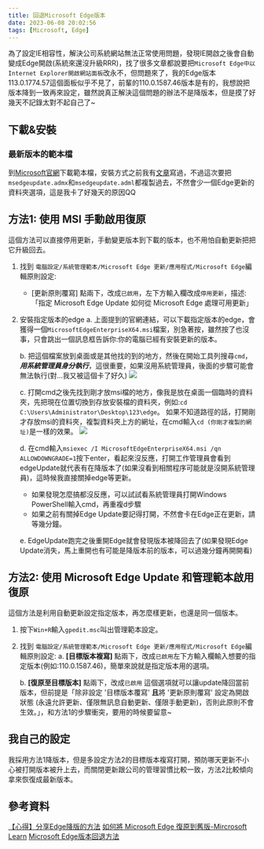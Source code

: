 ```yaml
---
title: 回退Microsoft Edge版本
date: 2023-06-08 20:02:56
tags: [Microsoft, Edge]
---
```

為了設定IE相容性，解決公司系統網站無法正常使用問題，發現IE開啟之後會自動變成Edge開啟(系統來還沒升級RRR)，找了很多文章都說要把```Microsoft Edge中以Internet Explorer開啟網站面板```改永不，但問題來了，我的Edge版本113.0.1774.57這個面板似乎不見了，前輩的110.0.1587.46版本是有的，我想說把版本降到一致再來設定，雖然說真正解決這個問題的辦法不是降版本，但是摸了好幾天不記錄太對不起自己了~

## 下載&安裝
### 最新版本的範本檔
到[Microsoft官網](https://www.microsoft.com/zh-tw/edge/business/download?form=MA13FJ)下載範本檔，安裝方式之前我有[文章](https://hackmd.io/@diXi7OUmRKqIgmAxMuHz9A/SyuZyGXrh)寫過，不過這次要把```msedgeupdate.admx```和```msedgeupdate.adml```都複製過去，不然會少一個Edge更新的資料夾選項，這是我卡了好幾天的原因QQ

## 方法1: 使用 MSI 手動啟用復原
這個方法可以直接停用更新，手動變更版本到下載的版本，也不用怕自動更新把把它升級回去。

1. 找到 ```電腦設定/系統管理範本/Microsoft Edge 更新/應用程式/Microsoft Edge```編輯原則設定:
     * [更新原則覆寫] 點兩下，改成```已啟用```，左下方輸入欄改成```停用更新```，描述:「指定 Microsoft Edge Update 如何從 Microsoft Edge 處理可用更新」

2. 安裝指定版本的edge
    a. 上面提到的官網連結，可以下載指定版本的edge，會獲得一個```MicrosoftEdgeEnterpriseX64.msi```檔案，別急著按，雖然按了也沒事，只會跳出一個訊息框告訴你:你的電腦已經有安裝更新的版本。

    b. 把這個檔案放到桌面或是其他找的到的地方，然後在開始工具列搜尋```cmd```，***用系統管理員身分執行***，這很重要，如果沒用系統管理員，後面的步驟可能會無法執行(對...我又被這個卡了好久)
    ![](https://hackmd.io/_uploads/ByGfF9ar3.png)

    c. 打開cmd之後先找到剛才放msi檔的地方，像我是放在桌面一個臨時的資料夾，先把現在位置切換到存放安裝檔的資料夾，例如:```cd C:\Users\Administrator\Desktop\123\edge```。
    如果不知道路徑的話，打開剛才存放msi的資料夾，複製資料夾上方的網址，在cmd輸入```cd (你剛才複製的網址)```是一樣的效果。
    ![](https://hackmd.io/_uploads/ByCnqqTSn.png)

    d. 在cmd輸入```msiexec /I MicrosoftEdgeEnterpriseX64.msi /qn ALLOWDOWNGRADE=1```按下enter，看起來沒反應，打開工作管理員會看到edgeUpdate就代表有在降版本了(如果沒看到相關程序可能就是沒開系統管理員)，這時候我直接關掉edge等更新。

    * 如果發現怎麼搞都沒反應，可以試試看系統管理員打開Windows PowerShell輸入cmd，再重複d步驟
    * 如果之前有關掉Edge Update要記得打開，不然會卡在Edge正在更新，請等幾分鐘。


    e. EdgeUpdate跑完之後重開Edge就會發現版本被降回去了(如果發現Edge Update消失，馬上重開也有可能是降版本前的版本，可以過幾分鐘再開開看)

## 方法2: 使用 Microsoft Edge Update 和管理範本啟用復原
這個方法是利用自動更新設定指定版本，再怎麼樣更新，也還是同一個版本。

1. 按下```Win+R```輸入```gpedit.msc```叫出管理範本設定。
2. 找到 ```電腦設定/系統管理範本/Microsoft Edge 更新/應用程式/Microsoft Edge```編輯原則設定:
     a. **[目標版本複寫]** 點兩下，改成```已啟用```左下方輸入欄輸入想要的指定版本(例如:110.0.1587.46)，簡單來說就是指定版本用的選項。
     
     b. **[復原至目標版本]** 點兩下，改成```已啟用```
     這個選項就可以讓update降回當前版本，但前提是「除非設定 '目標版本覆寫' **且**將 '更新原則覆寫' 設定為開啟狀態 (永遠允許更新、僅限無訊息自動更新、僅限手動更新)，否則此原則不會生效。」，和方法1的步驟衝突，要用的時候要留意~

    
## 我自己的設定
我採用方法1降版本，但是多設定方法2的目標版本複寫打開，預防哪天更新不小心被打開版本被升上去，而關閉更新跟公司的管理習慣比較一致，方法2比較傾向拿來恢復成最新版本。

## 參考資料
[【心得】分享Edge降版的方法](https://forum.gamer.com.tw/C.php?bsn=60030&snA=621392)
[如何將 Microsoft Edge 復原到舊版-Mircrosoft Learn](https://learn.microsoft.com/zh-tw/deployedge/edge-learnmore-rollback)
[Microsoft Edge版本回退方法](https://blog.csdn.net/weixin_41963310/article/details/113827270)